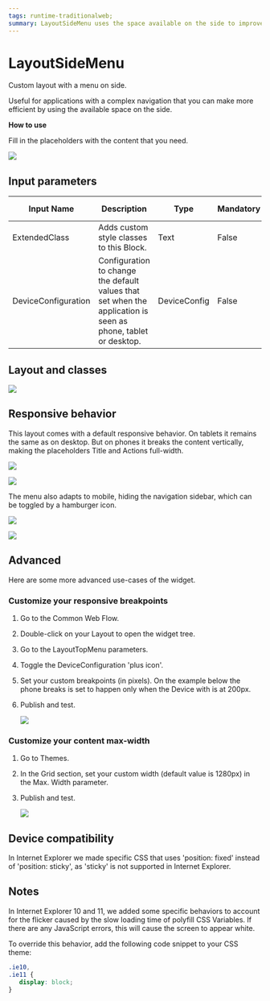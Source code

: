 ```yaml
---
tags: runtime-traditionalweb; 
summary: LayoutSideMenu uses the space available on the side to improve navigation. 
---
```


# LayoutSideMenu

Custom layout with a menu on side.

Useful for applications with a complex navigation that you can make more efficient by using the available space on the side. 

**How to use**

Fill in the placeholders with the content that you need. 

![](<images/layout-sm-image-2.png?width=600>)

## Input parameters

| **Input Name** |  **Description** |  **Type** | **Mandatory** | **Default Value** |
|---|---|---|---|---|
| ExtendedClass  |  Adds custom style classes to this Block. |  Text | False | none |
| DeviceConfiguration  |  Configuration to change the default values that set when the application is seen as phone, tablet or desktop. |  DeviceConfig | False | none |

## Layout and classes

![](<images/layout-sm-image-1.png?width=600>)


## Responsive behavior

This layout comes with a default responsive behavior. On tablets it remains the same as on desktop. But on phones it breaks the content vertically, making the placeholders Title and Actions full-width.

![](<images/layout-sm-image-3.png>)

![](<images/layout-sm-image-7.png>)

The menu also adapts to mobile, hiding the navigation sidebar, which can be toggled by a hamburger icon.

![](<images/layout-sm-image-4.gif>)

![](<images/layout-sm-image-8.png>)

## Advanced

Here are some more advanced use-cases of the widget.

### Customize your responsive breakpoints

1. Go to the Common Web Flow.
1. Double-click on your Layout to open the widget tree. 
1. Go to the LayoutTopMenu parameters.
1. Toggle the DeviceConfiguration 'plus icon'.
1. Set your custom breakpoints (in pixels). On the example below the phone breaks is set to happen only when the Device with is at 200px.
1. Publish and test.

    ![](<images/layout-sm-image-5.png?width=600>)

### Customize your content max-width

1. Go to Themes.
1. In the Grid section, set your custom width (default value is 1280px) in the Max. Width parameter.
1. Publish and test.

    ![](<images/layout-sm-image-6.png?width=600>)

## Device compatibility

In Internet Explorer we made specific CSS that uses 'position: fixed' instead of 'position: sticky', as 'sticky' is not supported in Internet Explorer.

## Notes

In Internet Explorer 10 and 11, we added some specific behaviors to account for the flicker caused by the slow loading time of polyfill CSS Variables. If there are any JavaScript errors, this will cause the screen to appear white.

To override this behavior, add the following code snippet to your CSS theme:

```css
.ie10,
.ie11 {
   display: block;
}
```
